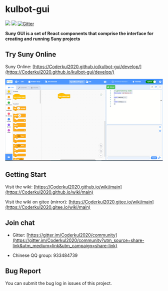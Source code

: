 # kulbot-gui

![](https://img.shields.io/circleci/build/github/Coderkul2020/kulbot-gui/develop) ![](https://img.shields.io/github/license/Coderkul2020/kulbot-gui)  [![Gitter](https://badges.gitter.im/Coderkul2020/community.svg)](https://gitter.im/suny/community?utm_source=badge&utm_medium=badge&utm_campaign=pr-badge)

**Suny GUI is a set of React components that comprise the interface for creating and running Suny projects**

## Try Suny Online

Suny Online: [https://Coderkul2020.github.io/kulbot-gui/develop/](https://Coderkul2020.github.io/kulbot-gui/develop/)

<img src="docs\screenshoot.jpg"/>

## Getting Start

Visit the wiki: [https://Coderkul2020.github.io/wiki/main](https://Coderkul2020.github.io/wiki/main)

Visit the wiki on gitee (mirror): [https://Coderkul2020.gitee.io/wiki/main](https://Coderkul2020.gitee.io/wiki/main)

## Join chat

- Gitter: [https://gitter.im/Coderkul2020/community](https://gitter.im/Coderkul2020/community?utm_source=share-link&utm_medium=link&utm_campaign=share-link)

- Chinese QQ group: 933484739

## Bug Report

You can submit the bug log in issues of this project.
